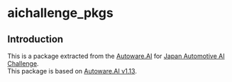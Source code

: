 # aichallenge_pkgs

## Introduction
This is a package extracted from the [Autoware.AI](https://www.autoware.ai/) for [Japan Automotive AI Challenge](https://www.jsae.or.jp/jaaic/).  
This package is based on [Autoware.AI v1.13](https://discourse.ros.org/t/autoware-ai-1-13-released/11785).
